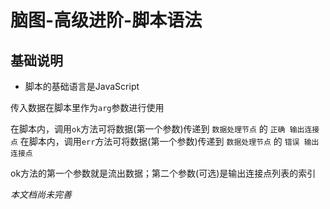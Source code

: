 # 脑图-高级进阶-脚本语法

## 基础说明

- 脚本的基础语言是JavaScript

传入数据在脚本里作为`arg`参数进行使用

在脚本内，调用`ok`方法可将数据(第一个参数)传递到 `数据处理节点` 的 `正确 输出连接点`
在脚本内，调用`err`方法可将数据(第一个参数)传递到 `数据处理节点` 的 `错误 输出连接点`

ok方法的第一个参数就是流出数据；第二个参数(可选)是输出连接点列表的索引

*本文档尚未完善*
